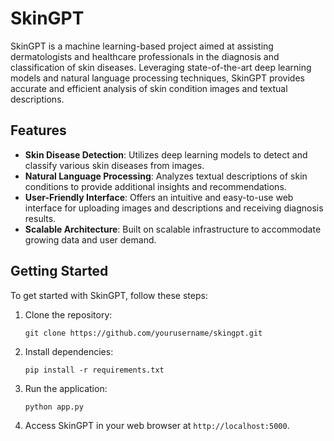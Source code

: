 # SkinGPT

SkinGPT is a machine learning-based project aimed at assisting dermatologists and healthcare professionals in the diagnosis and classification of skin diseases. Leveraging state-of-the-art deep learning models and natural language processing techniques, SkinGPT provides accurate and efficient analysis of skin condition images and textual descriptions.

## Features

- **Skin Disease Detection**: Utilizes deep learning models to detect and classify various skin diseases from images.
- **Natural Language Processing**: Analyzes textual descriptions of skin conditions to provide additional insights and recommendations.
- **User-Friendly Interface**: Offers an intuitive and easy-to-use web interface for uploading images and descriptions and receiving diagnosis results.
- **Scalable Architecture**: Built on scalable infrastructure to accommodate growing data and user demand.

## Getting Started

To get started with SkinGPT, follow these steps:

1. Clone the repository:
   ```
   git clone https://github.com/yourusername/skingpt.git
   ```
2. Install dependencies:
   ```
   pip install -r requirements.txt
   ```
3. Run the application:
   ```
   python app.py
   ```
4. Access SkinGPT in your web browser at `http://localhost:5000`.

